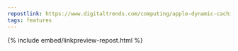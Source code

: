 ```yaml
---
repostlink: https://www.digitaltrends.com/computing/apple-dynamic-caching-explained/
tags: features
---
```


{% include embed/linkpreview-repost.html %}
